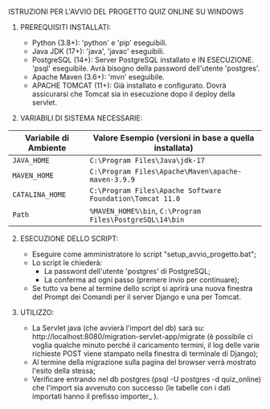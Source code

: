ISTRUZIONI PER L'AVVIO DEL PROGETTO QUIZ ONLINE SU WINDOWS

1.  PREREQUISITI INSTALLATI:
    *   Python (3.8+): 'python' e 'pip' eseguibili.
    *   Java JDK (17+): 'java', 'javac' eseguibili.
    *   PostgreSQL (14+): Server PostgreSQL installato e IN ESECUZIONE. 'psql' eseguibile.
        Avrà bisogno della password dell'utente 'postgres'.
    *   Apache Maven (3.6+): 'mvn' eseguibile.
    *   APACHE TOMCAT (11+): Già installato e configurato.
        Dovrà assicurarsi che Tomcat sia in esecuzione dopo il deploy della servlet.

2. VARIABILI DI SISTEMA NECESSARIE:

| Variabile di Ambiente | Valore Esempio (versioni in base a quella installata)          |
|------------------------|---------------------------------------------------------------|
| `JAVA_HOME`            | `C:\Program Files\Java\jdk-17`                                |
| `MAVEN_HOME`           | `C:\Program Files\Apache\Maven\apache-maven-3.9.9`            |
| `CATALINA_HOME`        | `C:\Program Files\Apache Software Foundation\Tomcat 11.0`     |
| `Path`                 | `%MAVEN_HOME%\bin`, `C:\Program Files\PostgreSQL\14\bin`      |

2.  ESECUZIONE DELLO SCRIPT:
    *   Eseguire come amministratore lo script "setup_avvio_progetto.bat";
    *   Lo script le chiederà:
        *   La password dell'utente 'postgres' di PostgreSQL;
        *   La conferma ad ogni passo (premere invio per continuare);
    *   Se tutto va bene al termine dello script si aprirà una nuova finestra del Prompt dei Comandi per il server Django e una per Tomcat.

3.  UTILIZZO:
    *  La Servlet java (che avvierà l'import del db) sarà su: http://localhost:8080/migration-servlet-app/migrate (è possibile ci voglia qualche minuto perché il caricamento termini, il log delle varie richieste POST viene stampato nella finestra di terminale di Django);
    *  Al termine della migrazione sulla pagina del browser verrà mostrato l'esito della stessa;
    * Verificare entrando nel db postgres (psql -U postgres -d quiz_online) che l'import sia avvenuto con successo (le tabelle con i dati importati hanno il prefisso importer_ ).